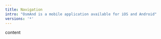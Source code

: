 ```yaml
---
title: Navigation
intro: "OsmAnd is a mobile application available for iOS and Android"
versions: '*'
---
```


content
